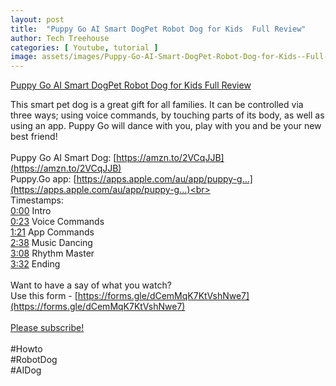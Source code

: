 ```yaml
---
layout: post
title:  "Puppy Go AI Smart DogPet Robot Dog for Kids  Full Review"
author: Tech Treehouse
categories: [ Youtube, tutorial ]
image: assets/images/Puppy-Go-AI-Smart-DogPet-Robot-Dog-for-Kids--Full-Review.jpg
---
```


[Puppy Go AI Smart DogPet Robot Dog for Kids  Full Review](https://youtube.com/watch?v=loGmNAHie_o)

This smart pet dog is a great gift for all families. It can be controlled via three ways; using voice commands, by touching parts of its body, as well as using an app. Puppy Go will dance with you, play with you and be your new best friend!<br><br>Puppy Go AI Smart Dog: [https://amzn.to/2VCqJJB](https://amzn.to/2VCqJJB)<br>Puppy.Go app: [https://apps.apple.com/au/app/puppy-g...](https://apps.apple.com/au/app/puppy-g...)<br><br>Timestamps:<br>[0:00](https://youtube.com/watch?v=loGmNAHie_o&t=0) Intro<br>[0:23](https://youtube.com/watch?v=loGmNAHie_o&t=23) Voice Commands<br>[1:21](https://youtube.com/watch?v=loGmNAHie_o&t=81) App Commands<br>[2:38](https://youtube.com/watch?v=loGmNAHie_o&t=158) Music Dancing<br>[3:08](https://youtube.com/watch?v=loGmNAHie_o&t=188) Rhythm Master<br>[3:32](https://youtube.com/watch?v=loGmNAHie_o&t=212) Ending<br><br>Want to have a say of what you watch?<br>Use this form - [https://forms.gle/dCemMqK7KtVshNwe7](https://forms.gle/dCemMqK7KtVshNwe7)<br><br>[Please subscribe!](https://youtube.com/techtreehouse/?sub_confirmation=1)<br><br>#Howto<br>#RobotDog<br>#AIDog
